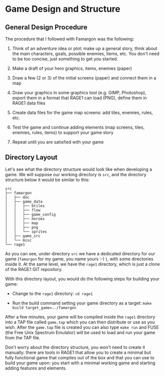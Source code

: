 # Game Design and Structure

## General Design Procedure

The procedure that I followed with Famargon was the following:

1.  Think of an adventure idea or plot: make up a general story, think about
    the main characters, goals, possible enemies, items, etc.  You don't
    need to be too concise, just something to get you started.

2.  Make a draft of your hero graphics, items, enemies (paper)

3.  Draw a few (2 or 3) of the initial screens (paper) and connect them in a
    map

4.  Draw your graphics in some graphics tool (e.g.  GIMP, Photoshop), export
    them in a format that RAGE1 can load (PNG), define them in RAGE1 data
    files

5.  Create data files for the game map screens: add tiles, enemies, rules,
    etc.

6.  Test the game and continue adding elements (map screens, tiles, enemies,
    rules, items) to support your game story

7.  Repeat until you are satisfied with your game

## Directory Layout

Let's see what the directory structure would look like when developing a
game.  We will suppose our working directory is `src`, and the directory
structure below it would be similar to this:

```
src
├── famargon
│   ├── doc
│   ├── game_data
│   │   ├── btiles
│   │   ├── flow
│   │   ├── game_config
│   │   ├── heroes
│   │   ├── map
│   │   ├── png
│   │   └── sprites
│   ├── game_src
│   └── misc
└── rage1
```

As you can see, under directory `src` we have a dedicated directory for our
game (`famargon` for my game, you name yours :-) ), with some directories
inside it.  At the same level, we have the `rage1` directory, which is just
a clone of the RAGE1 GIT repository.

With this directory layout, you would do the following steps for building your game:

- Change to the `rage1` directory: `cd rage1`

- Run the build command setting your game directory as a target: `make build
  target_game=../famargon`

After a few minutes, your game will be compiled inside the `rage1` directory
into a  TAP file called `game.tap` which you can then distribute or use as
you wish.  After the `game.tap` file is created you can also type `make run`
and FUSE (the Free Unix Spectrum Emulator) will be used to load and run your
game from the TAP file.

Don't worry about the directory structure, you won't need to create it
manually: there are tools in RAGE1 that allow you to create a minimal but
fully functional game that compiles out of the box and that you can use to
build your game upon: you start with a minimal working game and starting
adding features and elements.
